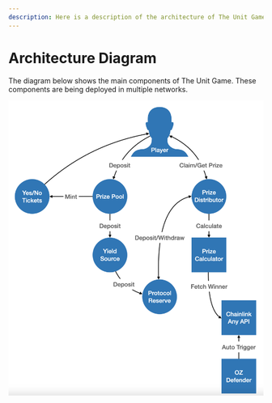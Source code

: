 ```yaml
---
description: Here is a description of the architecture of The Unit Game.
---
```


# Architecture Diagram

The diagram below shows the main components of The Unit Game. These components are being deployed in multiple networks.

![The Unit Game Components](<../.gitbook/assets/Screen Shot 2022-03-22 at 1.23.11 PM (2).png>)
